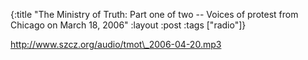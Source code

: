 {:title "The Ministry of Truth: Part one of two -- Voices of protest from Chicago on March 18, 2006"
:layout :post
:tags  ["radio"]}

<http://www.szcz.org/audio/tmot\_2006-04-20.mp3>

